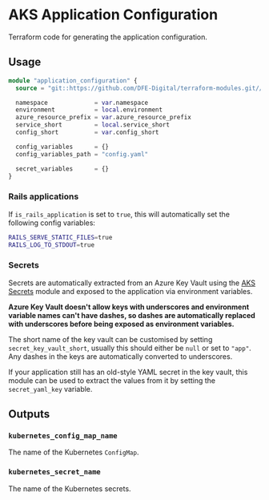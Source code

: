 # AKS Application Configuration

Terraform code for generating the application configuration.

## Usage

```terraform
module "application_configuration" {
  source = "git::https://github.com/DFE-Digital/terraform-modules.git//aks/application_configuration?ref=stable"

  namespace             = var.namespace
  environment           = local.environment
  azure_resource_prefix = var.azure_resource_prefix
  service_short         = local.service_short
  config_short          = var.config_short

  config_variables      = {}
  config_variables_path = "config.yaml"

  secret_variables      = {}
}
```

### Rails applications

If `is_rails_application` is set to `true`, this will automatically set the following config variables:

```sh
RAILS_SERVE_STATIC_FILES=true
RAILS_LOG_TO_STDOUT=true
```

### Secrets

Secrets are automatically extracted from an Azure Key Vault using the [AKS Secrets](../secrets) module and exposed to the application via environment variables.

**Azure Key Vault doesn't allow keys with underscores and environment variable names can't have dashes, so dashes are automatically replaced with underscores before being exposed as environment variables.** 

The short name of the key vault can be customised by setting `secret_key_vault_short`, usually this should either be `null` or set to `"app"`. Any dashes in the keys are automatically converted to underscores. 

If your application still has an old-style YAML secret in the key vault, this module can be used to extract the values from it by setting the `secret_yaml_key` variable.

## Outputs

### `kubernetes_config_map_name`

The name of the Kubernetes `ConfigMap`.

### `kubernetes_secret_name`

The name of the Kubernetes secrets.
